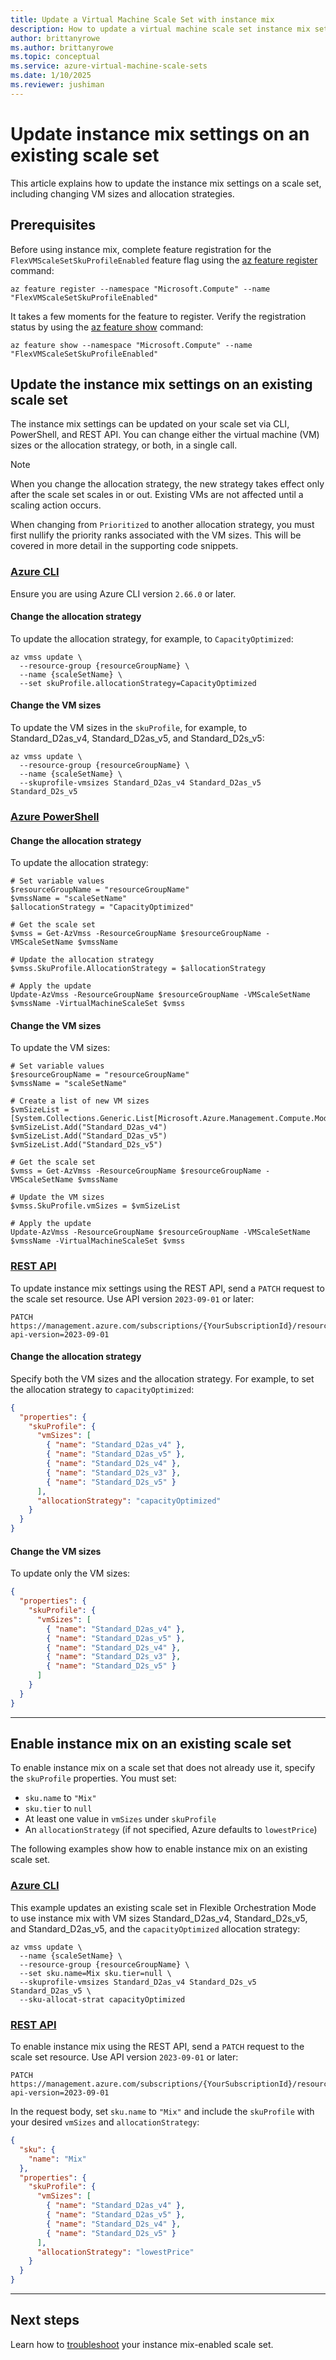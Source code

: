 ```yaml
---
title: Update a Virtual Machine Scale Set with instance mix
description: How to update a virtual machine scale set instance mix settings. 
author: brittanyrowe 
ms.author: brittanyrowe
ms.topic: conceptual
ms.service: azure-virtual-machine-scale-sets
ms.date: 1/10/2025
ms.reviewer: jushiman
---
```


# Update instance mix settings on an existing scale set
This article explains how to update the instance mix settings on a scale set, including changing VM sizes and allocation strategies.

## Prerequisites
Before using instance mix, complete feature registration for the `FlexVMScaleSetSkuProfileEnabled` feature flag using the [az feature register](/cli/azure/feature#az-feature-register) command:

```azurecli-interactive
az feature register --namespace "Microsoft.Compute" --name "FlexVMScaleSetSkuProfileEnabled"
```

It takes a few moments for the feature to register. Verify the registration status by using the [az feature show](/cli/azure/feature#az-feature-register) command:

```azurecli-interactive
az feature show --namespace "Microsoft.Compute" --name "FlexVMScaleSetSkuProfileEnabled"
```

## Update the instance mix settings on an existing scale set
The instance mix settings can be updated on your scale set via CLI, PowerShell, and REST API. You can change either the virtual machine (VM) sizes or the allocation strategy, or both, in a single call.

> [!NOTE]
> When you change the allocation strategy, the new strategy takes effect only after the scale set scales in or out. Existing VMs are not affected until a scaling action occurs.

When changing from `Prioritized` to another allocation strategy, you must first nullify the priority ranks associated with the VM sizes. This will be covered in more detail in the supporting code snippets. 

### [Azure CLI](#tab/cli-1)
Ensure you are using Azure CLI version `2.66.0` or later.

#### Change the allocation strategy
To update the allocation strategy, for example, to `CapacityOptimized`:

```azurecli-interactive
az vmss update \
  --resource-group {resourceGroupName} \
  --name {scaleSetName} \
  --set skuProfile.allocationStrategy=CapacityOptimized
```

#### Change the VM sizes
To update the VM sizes in the `skuProfile`, for example, to Standard_D2as_v4, Standard_D2as_v5, and Standard_D2s_v5:

```azurecli-interactive
az vmss update \
  --resource-group {resourceGroupName} \
  --name {scaleSetName} \
  --skuprofile-vmsizes Standard_D2as_v4 Standard_D2as_v5 Standard_D2s_v5
```

### [Azure PowerShell](#tab/powershell-1)

#### Change the allocation strategy
To update the allocation strategy:

```azurepowershell-interactive
# Set variable values
$resourceGroupName = "resourceGroupName"
$vmssName = "scaleSetName"
$allocationStrategy = "CapacityOptimized"

# Get the scale set
$vmss = Get-AzVmss -ResourceGroupName $resourceGroupName -VMScaleSetName $vmssName

# Update the allocation strategy
$vmss.SkuProfile.AllocationStrategy = $allocationStrategy

# Apply the update
Update-AzVmss -ResourceGroupName $resourceGroupName -VMScaleSetName $vmssName -VirtualMachineScaleSet $vmss
```

#### Change the VM sizes
To update the VM sizes:

```azurepowershell-interactive
# Set variable values
$resourceGroupName = "resourceGroupName"
$vmssName = "scaleSetName"

# Create a list of new VM sizes
$vmSizeList = [System.Collections.Generic.List[Microsoft.Azure.Management.Compute.Models.SkuProfileVMSize]]::new()
$vmSizeList.Add("Standard_D2as_v4")
$vmSizeList.Add("Standard_D2as_v5")
$vmSizeList.Add("Standard_D2s_v5")

# Get the scale set
$vmss = Get-AzVmss -ResourceGroupName $resourceGroupName -VMScaleSetName $vmssName

# Update the VM sizes
$vmss.SkuProfile.vmSizes = $vmSizeList

# Apply the update
Update-AzVmss -ResourceGroupName $resourceGroupName -VMScaleSetName $vmssName -VirtualMachineScaleSet $vmss
```

### [REST API](#tab/arm-1)
To update instance mix settings using the REST API, send a `PATCH` request to the scale set resource. Use API version `2023-09-01` or later:

```http
PATCH https://management.azure.com/subscriptions/{YourSubscriptionId}/resourceGroups/{YourResourceGroupName}/providers/Microsoft.Compute/virtualMachineScaleSets/{yourScaleSetName}?api-version=2023-09-01
```

#### Change the allocation strategy
Specify both the VM sizes and the allocation strategy. For example, to set the allocation strategy to `capacityOptimized`:

```json
{
  "properties": {
    "skuProfile": {
      "vmSizes": [
        { "name": "Standard_D2as_v4" },
        { "name": "Standard_D2as_v5" },
        { "name": "Standard_D2s_v4" },
        { "name": "Standard_D2s_v3" },
        { "name": "Standard_D2s_v5" }
      ],
      "allocationStrategy": "capacityOptimized"
    }
  }
}
```

#### Change the VM sizes
To update only the VM sizes:

```json
{
  "properties": {
    "skuProfile": {
      "vmSizes": [
        { "name": "Standard_D2as_v4" },
        { "name": "Standard_D2as_v5" },
        { "name": "Standard_D2s_v4" },
        { "name": "Standard_D2s_v3" },
        { "name": "Standard_D2s_v5" }
      ]
    }
  }
}
```

---

## Enable instance mix on an existing scale set
To enable instance mix on a scale set that does not already use it, specify the `skuProfile` properties. You must set:
- `sku.name` to `"Mix"`
- `sku.tier` to `null`
- At least one value in `vmSizes` under `skuProfile`
- An `allocationStrategy` (if not specified, Azure defaults to `lowestPrice`)

The following examples show how to enable instance mix on an existing scale set.

### [Azure CLI](#tab/cli-2)
This example updates an existing scale set in Flexible Orchestration Mode to use instance mix with VM sizes Standard_D2as_v4, Standard_D2s_v5, and Standard_D2as_v5, and the `capacityOptimized` allocation strategy:

```azurecli-interactive
az vmss update \
  --name {scaleSetName} \
  --resource-group {resourceGroupName} \
  --set sku.name=Mix sku.tier=null \
  --skuprofile-vmsizes Standard_D2as_v4 Standard_D2s_v5 Standard_D2as_v5 \
  --sku-allocat-strat capacityOptimized
```

### [REST API](#tab/arm-2)
To enable instance mix using the REST API, send a `PATCH` request to the scale set resource. Use API version `2023-09-01` or later:

```http
PATCH https://management.azure.com/subscriptions/{YourSubscriptionId}/resourceGroups/{YourResourceGroupName}/providers/Microsoft.Compute/virtualMachineScaleSets/{yourScaleSetName}?api-version=2023-09-01
```

In the request body, set `sku.name` to `"Mix"` and include the `skuProfile` with your desired `vmSizes` and `allocationStrategy`:

```json
{
  "sku": {
    "name": "Mix"
  },
  "properties": {
    "skuProfile": {
      "vmSizes": [
        { "name": "Standard_D2as_v4" },
        { "name": "Standard_D2as_v5" },
        { "name": "Standard_D2s_v4" },
        { "name": "Standard_D2s_v5" }
      ],
      "allocationStrategy": "lowestPrice"
    }
  }
}
```

---

## Next steps
Learn how to [troubleshoot](instance-mix-faq-troubleshooting.md) your instance mix-enabled scale set.